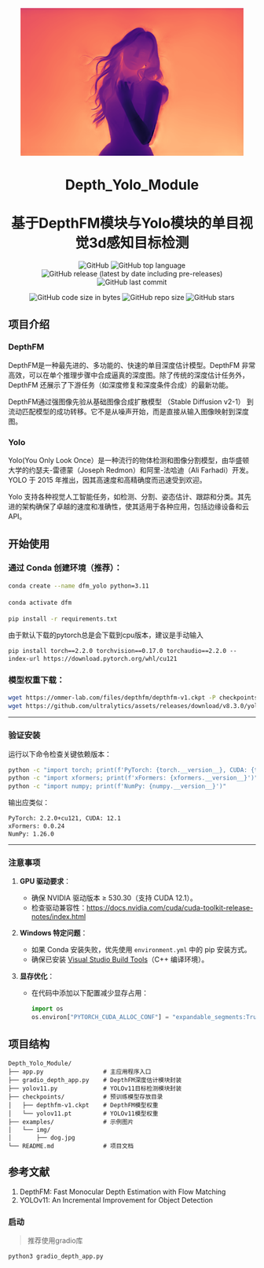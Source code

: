 <div align="center">
 <img alt="logo" height="300px" src="examples\img\logo_depth.png">
</div>



<h1 align="center">Depth_Yolo_Module</h1>
<h1 align="center">基于DepthFM模块与Yolo模块的单目视觉3d感知目标检测</h1>

<p align="center">
    <img alt="GitHub" src="https://img.shields.io/github/license/ReLuckyLucy/Depth_Yolo_Module">
    <img alt="GitHub top language" src="https://img.shields.io/github/languages/top/ReLuckyLucy/Depth_Yolo_Module">
    <img alt="GitHub release (latest by date including pre-releases)" src="https://img.shields.io/github/v/release/ReLuckyLucy/Depth_Yolo_Module?include_prereleases">
    <img alt="GitHub last commit" src="https://img.shields.io/github/last-commit/ReLuckyLucy/Depth_Yolo_Module">
</p>
<p align="center">
    <img alt="GitHub code size in bytes" src="https://img.shields.io/github/languages/code-size/ReLuckyLucy/Depth_Yolo_Module">
    <img alt="GitHub repo size" src="https://img.shields.io/github/repo-size/ReLuckyLucy/Depth_Yolo_Module">
    <img alt="GitHub stars" src="https://img.shields.io/github/stars/ReLuckyLucy/Depth_Yolo_Module?style=social">
</p>



## 项目介绍
###  DepthFM
 DepthFM是一种最先进的、多功能的、快速的单目深度估计模型。DepthFM 非常高效，可以在单个推理步骤中合成逼真的深度图。除了传统的深度估计任务外，DepthFM 还展示了下游任务（如深度修复和深度条件合成）的最新功能。

DepthFM通过强图像先验从基础图像合成扩散模型 （Stable Diffusion v2-1） 到流动匹配模型的成功转移。它不是从噪声开始，而是直接从输入图像映射到深度图。


### Yolo
Yolo(You Only Look Once）是一种流行的物体检测和图像分割模型，由华盛顿大学的约瑟夫-雷德蒙（Joseph Redmon）和阿里-法哈迪（Ali Farhadi）开发。YOLO 于 2015 年推出，因其高速度和高精确度而迅速受到欢迎。

Yolo 支持各种视觉人工智能任务，如检测、分割、姿态估计、跟踪和分类。其先进的架构确保了卓越的速度和准确性，使其适用于各种应用，包括边缘设备和云 API。



## 开始使用
### 通过 Conda 创建环境（推荐）：
```bash
conda create --name dfm_yolo python=3.11

conda activate dfm

pip install -r requirements.txt
```
由于默认下载的pytorch总是会下载到cpu版本，建议是手动输入
```
pip install torch==2.2.0 torchvision==0.17.0 torchaudio==2.2.0 --index-url https://download.pytorch.org/whl/cu121
```

###  模型权重下载：
```bash
wget https://ommer-lab.com/files/depthfm/depthfm-v1.ckpt -P checkpoints/
wget https://github.com/ultralytics/assets/releases/download/v8.3.0/yolo11n.pt
```

---

### **验证安装**
运行以下命令检查关键依赖版本：
```bash
python -c "import torch; print(f'PyTorch: {torch.__version__}, CUDA: {torch.version.cuda}')"
python -c "import xformers; print(f'xFormers: {xformers.__version__}')"
python -c "import numpy; print(f'NumPy: {numpy.__version__}')"
```

输出应类似：
```
PyTorch: 2.2.0+cu121, CUDA: 12.1
xFormers: 0.0.24
NumPy: 1.26.0
```

---

### **注意事项**
1. **GPU 驱动要求**：
   - 确保 NVIDIA 驱动版本 ≥ 530.30（支持 CUDA 12.1）。
   - 检查驱动兼容性：https://docs.nvidia.com/cuda/cuda-toolkit-release-notes/index.html

2. **Windows 特定问题**：
   - 如果 Conda 安装失败，优先使用 `environment.yml` 中的 pip 安装方式。
   - 确保已安装 [Visual Studio Build Tools](https://visualstudio.microsoft.com/visual-cpp-build-tools/)（C++ 编译环境）。

3. **显存优化**：
   - 在代码中添加以下配置减少显存占用：
     ```python
     import os
     os.environ["PYTORCH_CUDA_ALLOC_CONF"] = "expandable_segments:True"
     ```



## 项目结构

```
Depth_Yolo_Module/
├── app.py                 # 主应用程序入口
├── gradio_depth_app.py    # DepthFM深度估计模块封装
├── yolov11.py             # YOLOv11目标检测模块封装
├── checkpoints/           # 预训练模型存放目录
│   ├── depthfm-v1.ckpt    # DepthFM模型权重
│   └── yolov11.pt         # YOLOv11模型权重
├── examples/              # 示例图片
│   └── img/
│       ├── dog.jpg
└── README.md              # 项目文档
```


## 参考文献

1. DepthFM: Fast Monocular Depth Estimation with Flow Matching
2. YOLOv11: An Incremental Improvement for Object Detection

### 启动
>推荐使用gradio库
```python
python3 gradio_depth_app.py
```

